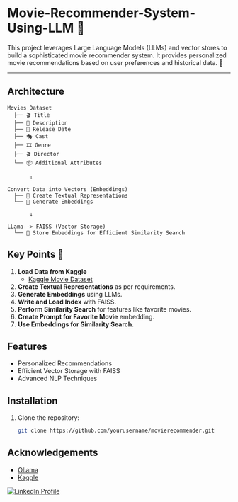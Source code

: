 # Movie-Recommender-System-Using-LLM 🎥 

This project leverages Large Language Models (LLMs) and vector stores to build a sophisticated movie recommender system. It provides personalized movie recommendations based on user preferences and historical data. 🌟

------------------------------------------------------------------------------------------------------------------------------------------------------------

## Architecture

```plaintext
Movies Dataset
  ├── 🎬 Title
  ├── 📝 Description
  ├── 📅 Release Date
  ├── 🎭 Cast
  ├── 🎞️ Genre
  ├── 🎬 Director
  └── 📦 Additional Attributes

       ↓

Convert Data into Vectors (Embeddings)
  ├── 📜 Create Textual Representations
  └── 🔢 Generate Embeddings 

       ↓

LLama -> FAISS (Vector Storage)
  └── 💾 Store Embeddings for Efficient Similarity Search

```


## Key Points 📌

1. **Load Data from Kaggle**
    - [Kaggle Movie Dataset](https://www.kaggle.com/datasets/shivamb/netflix-shows)
2. **Create Textual Representations** as per requirements.
3. **Generate Embeddings** using LLMs.
4. **Write and Load Index** with FAISS.
5. **Perform Similarity Search** for features like favorite movies.
6. **Create Prompt for Favorite Movie** embedding.
7. **Use Embeddings for Similarity Search**.

## Features

- Personalized Recommendations
- Efficient Vector Storage with FAISS
- Advanced NLP Techniques

## Installation

1. Clone the repository:
    ```bash
    git clone https://github.com/yourusername/movierecommender.git
    
    ```

## Acknowledgements

- [Ollama](https://www.ollama.com/)
- [Kaggle](https://www.kaggle.com/)


<a href="https://www.linkedin.com/in/mansi-more-0943/"> ![LinkedIn Profile](https://img.shields.io/badge/LinkedIn-0077B5?style=for-the-badge&logo=linkedin&logoColor=white) </a>

